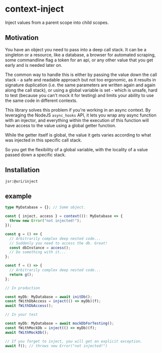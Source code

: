 # context-inject

Inject values from a parent scope into child scopes.

## Motivation

You have an object you need to pass into a deep call stack. It can be a
singleton or a resource, like a database, a browser for automated scraping, some
commandline flag a token for an api, or any other value that you get early and
is needed later on.

The common way to handle this is either by passing the value down the call
stack - a safe and readable approach but not too ergonomic, as it results in
signature duplication (i.e. the same parameters are written again and again
along the call stack), or using a global variable is set - which is unsafe, hard
to test (because you can't mock it for testing) and limits your ability to use
the same code in different contexts.

This library solves this problem if you're working in an async context. By
leveraging the NodeJS `async_hooks` API, it lets you wrap any async function
with an injector, and everything within the execution of this function will have
access to the value using a global getter function.

While the getter itself is global, the value it gets varies according to what
was injected in this specific call stack.

So you get the flexibility of a global variable, with the locality of a value
passed down a specific stack.

## Installation

`jsr:@uri/inject`

## example

```ts
type MyDatabase = {}; // Some object.

const { inject, access } = context((): MyDatabase => {
  throw new Error("not injected!");
});

const g = () => {
  // Arbitrarily complex deep nested code...
  // Suddenly you need to access the db. Great!
  const dbInstance = access();
  // Do something with it...
};

const f = () => {
  // Arbitrarily complex deep nested code...
  return g();
};

// In production

const myDb: MyDatabase = await initDb();
const fWithDbAccess = inject(() => myDb)(f);
await fWithDbAccess();

// In your test

const myDb: MyDatabase = await mockDbForTesting();
const fWithMockDb = inject(() => myDb)(f);
await fWithMockDb();

// If you forget to inject, you will get an explicit exception.
await f(); // throws new Error("not injected!")
```
